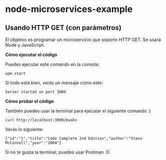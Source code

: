 # node-microservices-example
Usando HTTP GET (con parámetros)
---
El objetivo es programar un microservicio que soporte HTTP GET. Se usará Node y JavaScript.


**Cómo ejecutar el código** </br>

Puedes ejecutar este comando en la consola:
```
npm start
```
Si todo está bien, verás un mensaje como este:
```
Server started on port 3000
```

**Cómo probar el código** </br>

También puedes usar la terminal para ejecutar el siguiente comando :)

```
curl http://localhost:3000/books
```

Verás lo siguiente:
```
{"id":"1","title":"Code Complete 2nd Edition","author":"Steve McConnell","year":"2004"}
```

Si no te gusta la terminal, puedes usar Postman :D
